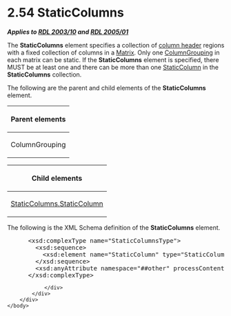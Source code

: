 <html dir="LTR" xmlns:mshelp="http://msdn.microsoft.com/mshelp" xmlns:ddue="http://ddue.schemas.microsoft.com/authoring/2003/5" xmlns:xlink="http://www.w3.org/1999/xlink" xmlns:tool="http://www.microsoft.com/tooltip">
    <head>
        <meta http-equiv="Content-Type" content="text/html; CHARSET=utf-8"></meta>
        <meta name="save" content="history"></meta>
        <title>2.54 StaticColumns</title>
        <xml>
            <mshelp:toctitle title="2.54 StaticColumns"></mshelp:toctitle>
            <mshelp:rltitle title="[MS-RDL]: StaticColumns"></mshelp:rltitle>
            <mshelp:keyword index="A" term="9aa555d4-c620-490b-8d47-cd3df4117cd8"></mshelp:keyword>
            <mshelp:attr name="DCSext.ContentType" value="open specification"></mshelp:attr>
            <mshelp:attr name="AssetID" value="9aa555d4-c620-490b-8d47-cd3df4117cd8"></mshelp:attr>
            <mshelp:attr name="TopicType" value="kbRef"></mshelp:attr>
            <mshelp:attr name="DCSext.Title" value="[MS-RDL]: StaticColumns" />
        </xml>
    </head>
    <body>
        <div id="header">
            <h1 class="heading">2.54 StaticColumns</h1>
        </div>
        <div id="mainSection">
            <div id="mainBody">
                <div id="allHistory" class="saveHistory"></div>
                <div id="sectionSection0" class="section" name="collapseableSection">
                    

<p><b><i>Applies to </i></b><a href="a7e2ad00-07c8-4f6d-80ab-3ad55df7b233.html"><b><i>RDL 2003/10</i></b></a><b>
<i>and </i></b><a href="3ebe2912-4958-4832-b391-cad1f5e13338.html"><b><i>RDL 2005/01</i></b></a></p>

<p>The <b>StaticColumns</b> element specifies a collection of <a href="b2482b3f-74ab-4ca8-a9e5-c07955011743.html#gt_b44f1311-4a23-47b8-95a3-71a765d42c80">column header</a> regions with
a fixed collection of columns in a <a href="25419c0a-c7c6-43d7-8ca5-1af842666dcb.html">Matrix</a>. Only one <a href="dc090e7a-cb5f-477c-9157-b1a087d66cfc.html">ColumnGrouping</a> in each
matrix can be static. If the <b>StaticColumns</b> element is specified, there
MUST be at least one and there can be more than one <a href="5ce81585-de46-403d-bfbf-feebaa70e46b.html">StaticColumn</a> in the <b>StaticColumns</b>
collection.</p>

<p>The following are the parent and child elements of the <b>StaticColumns</b>
element.</p>

<table>
 <thead>
  <tr>
   <th>
   <p>Parent elements</p>
   </th>
  </tr>
 </thead>
 <tr>
  <td>
  <p>ColumnGrouping</p>
  </td>
 </tr>
</table>

<p> </p>

<table>
 <thead>
  <tr>
   <th>
   <p>Child elements</p>
   </th>
  </tr>
 </thead>
 <tr>
  <td>
  <p><a href="40dcbca3-c51a-4cfc-8241-8bca834f1cd4.html">StaticColumns.StaticColumn</a></p>
  </td>
 </tr>
</table>

<p>The following is the XML Schema definition of the <b>StaticColumns</b>
element.</p>

<dl>
<dd>
<div><pre> &lt;xsd:complexType name=&quot;StaticColumnsType&quot;&gt;
   &lt;xsd:sequence&gt;
     &lt;xsd:element name=&quot;StaticColumn&quot; type=&quot;StaticColumnType&quot; maxOccurs=&quot;unbounded&quot; /&gt;
   &lt;/xsd:sequence&gt;
   &lt;xsd:anyAttribute namespace=&quot;##other&quot; processContents=&quot;skip&quot; /&gt;
 &lt;/xsd:complexType&gt;
</pre></div>
</dd></dl>


                </div>
            </div>
        </div>
    </body>
</html>